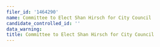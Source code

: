 ```yaml
---
filer_id: '1464290'
name: Committee to Elect Shan Hirsch for City Council
candidate_controlled_id: ''
data_warning: 
title: Committee to Elect Shan Hirsch for City Council
---
```

